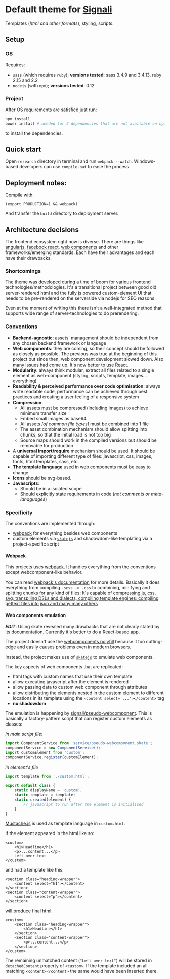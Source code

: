 
# Default theme for [Signali](https://github.com/obshtestvo/signali)
Templates (*html and other formats*), styling, scripts.

## Setup
### OS

Requires:
 - `sass` (which requires `ruby`); **versions tested**: sass 3.4.9 and 3.4.13, ruby 2.15 and 2.2
 - `nodejs` (with `npm`); **versions tested**: 0.12

### Project
After OS requirements are satisfied just run:

```sh
npm install 
bower install # needed for 2 dependencies that are not available on npm
```
to install the dependencies.

## Quick start

Open `research` directory in terminal and run `webpack --watch`. Windows-based developers can use `compile.bat` to ease the process.

## Deployment notes:

Compile with:
```
(export PRODUCTION=1 && webpack)
```

And transfer the `build` directory to deployment server.

## Architecture decisions
The frontend ecosystem right now is diverse. There are things 
like [angularjs](https://github.com/angular/angular.js),
[facebook react](https://github.com/facebook/react),
[web components](http://www.w3.org/TR/components-intro/) and other frameworks/emerging standards.
Each have their advantages and each have their drawbacks.

### Shortcomings
The theme was developed during a time of boom for various frontend technologies/methodologies.
It's a transitional project between good old server-rendered html and the fully js powered
custom-element UI that needs to be pre-rendered on the serverside via nodejs for SEO reasons.

Even at the moment of writing this there isn't a well-integrated method that supports wide range of
server-technologies to do prerendering.

### Conventions

 - **Backend-agnostic**: assets' management should be independent from any chosen backend framework or language
 - **Web components**: they are coming, so their concept should be followed as closely as possible.
   The previous was true at the beginning of this project but since then, web component development slowed down.
   Also many issues had come up. It's now better to use React.
 - **Modularity**: always think modular, extract all files related to a single element as web-component (styling, scripts, template, images... everything)
 - **Readability & perceived performance over code optimisation**: always write readable code, performance can be achieved through
  best practices and creating a user feeling of a responsive system
 - **Compression**:
   - All assets must be compressed (including images) to achieve minimum transfer size
   - Embed small images as base64
   - All assets *[of common file types]* must be combined into 1 file
   - The asset combination mechanism should allow splitting into chunks, so that the initial load is not too big
   - Source maps should work in the compiled versions but should be removable for production
 - A **universal import/require** mechanism should be used. It should be capable of importing different type of files:
 javascript, css, images, fonts, html templates, sass, etc.
 - **The template language** used in web components must be easy to change
 - **Icons** should be svg-based. 
 - **Javascripts**:
   - Should be in a isolated scope
   - Should explicitly state requirements in code (*not comments or meta-lanaguages*)



### Specificity
The conventions are implemented through:

 - [webpack](http://webpack.github.io/docs/) for everything besides web components
 - custom elements via [`skatejs`](http://skatejs.github.io/) and shadowdom-like templating via a project-specific script

#### Webpack
This projects uses [webpack](http://webpack.github.io/docs/). 
It handles everything from the conventions except webcomponent-like behavior.

You can read [webpack's documentation](http://webpack.github.io/docs/) for more details. 
Basically it does everything from compiling `.scss -> .css` to combining, minifying and splitting chunks
for any kind of files; It's capable of [compressing js, css, svg; transpiling DSLs and dialects,
compiling template engines; compiling gettext files into json and many many others](http://webpack.github.io/docs/list-of-loaders.html)

#### Web components emulation
***EDIT***: Using skate revealed many drawbacks that are not clearly stated by its documentation.
Currently it's better to do a React-based app.

The project doesn't use the [webcomponents polyfill](https://github.com/webcomponents/webcomponentsjs) 
because it too cutting-edge and easily causes problems even in modern browsers.

Instead, the project makes use of [`skatejs`](http://skatejs.github.io/) to emulate web components. 

The key aspects of web components that are replicated:
 - html tags with custom names that use their own template
 - allow executing javascript after the element is rendered
 - allow passing data to custom web component through attributes
 - allow distributing the elements nested in the custom element to different
 locations in its template using the `<content select='...'></content>` tag
 - **no shadowdom**
 
The emulation is happening by [signali/pseudo-webcomponent](elements/signali/pseudo-webcomponent/index.js).
This is basically a factory-pattern script that can register custom elements as classes:

*in main script file*:
```js
import ComponentService from 'service/pseudo-webcomponent.skate';
componentService = new ComponentService();
import customElement from 'custom';
componentService.register(customElement);
```

*in element's file*
```js
import template from './custom.html';

export default class {
    static displayName = 'custom';
    static template = template;
    static created(element) {
        // javascript to run after the element is initialised
    }
}
```

[Mustache.js](https://github.com/janl/mustache.js/) is used as template language in `custom.html`.

If the element appeared in the html like so:

```
<custom>
    <h1>Headline</h1>
    <p>...content...</p>
    Left over text
</custom>
```

and had a template like this:
```
<section class="heading-wrapper">
    <content select="h1"></content>
</section>
<section class="content-wrapper">
    <content select="p"></content>
</section>
```

will produce final html:
```
<custom>
    <section class="heading-wrapper">
        <h1>Headline</h1>
    </section>
    <section class="content-wrapper">
        <p>...content...</p>
    </section>
</custom>
```

The remaining unmatched content (`"Left over text"`) will be stored in `detachedContent` property of `<custom>`.
If the template included an all-matching `<content></content>` the same would have been inserted there.